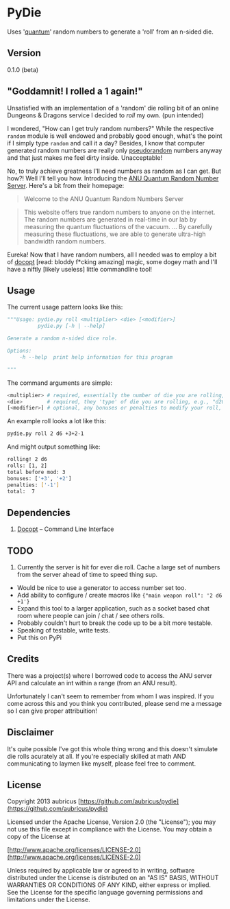 # PyDie

Uses '[quantum](https://qrng.anu.edu.au/)' random numbers to generate a 'roll' from an n-sided die.

## Version
0.1.0 (beta)

## "Goddamnit! I rolled a 1 again!"

Unsatisfied with an implementation of a 'random' die rolling bit of an online Dungeons & Dragons service I decided to *roll* my own. (pun intended)

I wondered, "How can I get truly random numbers?" While the respective `random` module is well endowed and probably good enough, what's the point if I simply type `random` and call it a day? Besides, I know that computer generated random numbers are really only [pseudorandom](http://en.wikipedia.org/wiki/Pseudorandom_number_generator) numbers anyway and that just makes me feel dirty inside. Unacceptable! 

No, to truly achieve greatness I'll need numbers as random as I can get. But how?! Well I'll tell you how. Introducing the [ANU Quantum Random Number Server](http://qrng.anu.edu.au/index.php). Here's a bit from their homepage:

> Welcome to the ANU Quantum Random Numbers Server

>This website offers true random numbers to anyone on the internet. The random numbers are generated in real-time in our lab by measuring the quantum fluctuations of the vacuum. &hellip; By carefully measuring these fluctuations, we are able to generate ultra-high bandwidth random numbers.

Eureka! Now that I have random numbers, all I needed was to employ a bit of [docopt](http://docopt.org/) [read: bloddy f*cking amazing] magic, some dogey math and I'll have a niftly [likely useless] little commandline tool!

## Usage
The current usage pattern looks like this:
```python
"""Usage: pydie.py roll <multiplier> <die> [<modifier>]
          pydie.py [-h | --help]

Generate a random n-sided dice role.

Options:
    -h --help  print help information for this program

"""
```
The command arguments are simple:

```bash
<multiplier> # required, essentially the number of die you are rolling, usually a number between 1-9`
<die>        # required, they 'type' of die you are rolling, e.g., "d20"
[<modifier>] # optional, any bonuses or penalties to modify your roll, e.g., "+3+2-1"
```
An example roll looks a lot like this:
```bash
pydie.py roll 2 d6 +3+2-1
```

And might output something like:
```bash
rolling! 2 d6
rolls: [1, 2]
total before mod: 3
bonuses: ['+3', '+2']
penalties: ['-1']
total:  7
```

## Dependencies
1. [Docopt](http://docopt.org/) – Command Line Interface

## TODO
1. Currently the server is hit for ever die roll. Cache a large set of numbers from the server ahead of time to speed thing sup.
- Would be nice to use a generator to access number set too.
- Add ability to configure / create macros like `{"main weapon roll": '2 d6 +1'}`
- Expand this tool to a larger application, such as a socket based chat room where people can join / chat / see others rolls.
- Probably couldn't hurt to break the code up to be a bit more testable.
- Speaking of testable, write tests.
- Put this on PyPi

## Credits
There was a project(s) where I borrowed code to access the ANU server API and calculate an int within a range (from an ANU result). 

Unfortunately I can't seem to remember from whom I was inspired. If you come across this and you think you contributed, please send me a message so I can give proper attribuition!

## Disclaimer
It's quite possible I've got this whole thing wrong and this doesn't simulate die rolls acurately at all. If you're especially skilled at math AND communicating to laymen like myself, please feel free to comment.

## License
Copyright 2013 aubricus [https://github.com/aubricus/pydie](https://github.com/aubricus/pydie)

Licensed under the Apache License, Version 2.0 (the "License"); you may not use this file except in compliance with the License. You may obtain a copy of the License at

[http://www.apache.org/licenses/LICENSE-2.0](http://www.apache.org/licenses/LICENSE-2.0)

Unless required by applicable law or agreed to in writing, software distributed under the License is distributed on an "AS IS" BASIS, WITHOUT WARRANTIES OR CONDITIONS OF ANY KIND, either express or implied. See the License for the specific language governing permissions and limitations under the License.